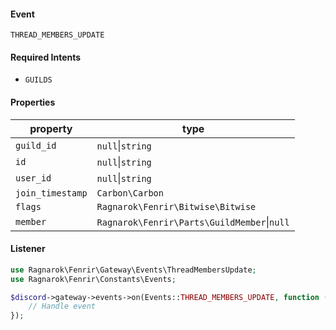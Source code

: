 #### Event
`THREAD_MEMBERS_UPDATE`

#### Required Intents
- `GUILDS`

#### Properties
|property|type|
|--------|----|
|`guild_id`|`null`&#124;`string`|
|`id`|`null`&#124;`string`|
|`user_id`|`null`&#124;`string`|
|`join_timestamp`|`Carbon\Carbon`|
|`flags`|`Ragnarok\Fenrir\Bitwise\Bitwise`|
|`member`|`Ragnarok\Fenrir\Parts\GuildMember`&#124;`null`|

#### Listener
```php
use Ragnarok\Fenrir\Gateway\Events\ThreadMembersUpdate;
use Ragnarok\Fenrir\Constants\Events;

$discord->gateway->events->on(Events::THREAD_MEMBERS_UPDATE, function (ThreadMembersUpdate $event) {
    // Handle event
});
```
